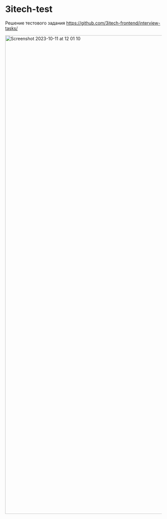 # 3itech-test
Решение тестового задания https://github.com/3itech-frontend/interview-tasks/

<img width="1536" alt="Screenshot 2023-10-11 at 12 01 10" src="https://github.com/dsoln/3itech-test/assets/146709015/a3a734a6-ae97-47d6-9298-c2827b593466">
